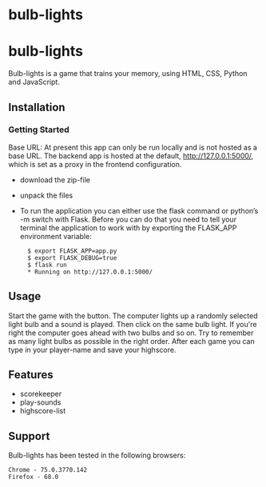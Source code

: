 # bulb-lights
# bulb-lights

Bulb-lights is a game that trains your memory, using HTML, CSS, Python and JavaScript.

## Installation

### Getting Started
Base URL: At present this app can only be run locally and is not hosted as a base URL. The backend app is hosted at the default, http://127.0.0.1:5000/, which is set as a proxy in the frontend configuration.

- download the zip-file
- unpack the files
- To run the application you can either use the flask command or python’s -m switch with Flask. Before you can do that you need to tell your terminal the application to work with by exporting the FLASK_APP environment variable:

        $ export FLASK_APP=app.py
        $ export FLASK_DEBUG=true
        $ flask run
        * Running on http://127.0.0.1:5000/

## Usage

Start the game with the button. The computer lights up a randomly selected light bulb and a sound is played. Then click on the same bulb light. If you're right the computer goes ahead with two bulbs and so on. Try to remember as many light bulbs as possible in the right order.
After each game you can type in your player-name and save your highscore.

## Features

- scorekeeper
- play-sounds
- highscore-list

## Support

Bulb-lights has been tested in the following browsers:

    Chrome - 75.0.3770.142
    Firefox - 68.0
